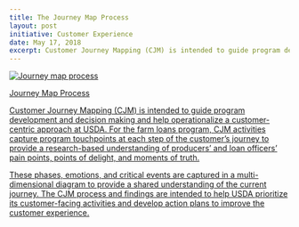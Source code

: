 ```yaml
---
title: The Journey Map Process
layout: post
initiative: Customer Experience
date: May 17, 2018
excerpt: Customer Journey Mapping (CJM) is intended to guide program development and decision making and help operationalize a customer-centric approach at USDA.
---
```


<div><a href="{{site.baseurl}}/images/customer-experience/journey_map_process.png" target="_blank" rel="noopener noreferrer">
<img src="{{site.baseurl}}/images/customer-experience/journey_map_process.png" alt="Journey map process" class="img-responsive"><p class="caption">Journey Map Process</p></div>

Customer Journey Mapping (CJM) is intended to guide program development and decision making and help operationalize a customer-centric approach at USDA. For the farm loans program, CJM activities capture program touchpoints at each step of the customer’s journey to provide a research-based understanding of producers’ and loan officers’ pain points, points of delight, and moments of truth.

These phases, emotions, and critical events are captured in a multi-dimensional diagram to provide a shared understanding of the current journey. The CJM process and findings are intended to help USDA prioritize its customer-facing activities and develop action plans to improve the customer experience.
